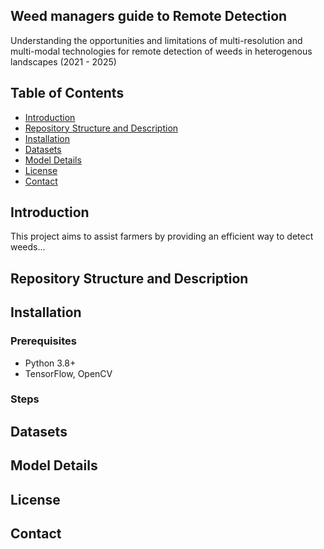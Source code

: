 ## Weed managers guide to Remote Detection
Understanding the opportunities and limitations of multi-resolution and multi-modal technologies for remote detection of weeds in heterogenous landscapes (2021 - 2025)

## Table of Contents
- [Introduction](#introduction)
- [Repository Structure and Description](#repository-structure-and-description)
- [Installation](#installation)
- [Datasets](#datasets)
- [Model Details](#model-details)
- [License](#license)
- [Contact](#contact)

## Introduction
This project aims to assist farmers by providing an efficient way to detect weeds...

## Repository Structure and Description

## Installation
### Prerequisites
- Python 3.8+
- TensorFlow, OpenCV

### Steps

## Datasets

## Model Details

## License

## Contact







